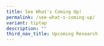 ```yaml
---
title: See What's Coming Up!
permalink: /see-what-s-coming-up/
variant: tiptap
description: ""
third_nav_title: Upcoming Research
---
```


